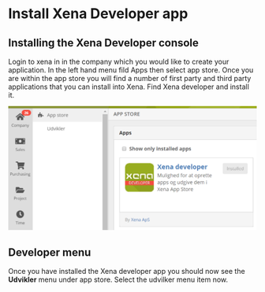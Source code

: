 # Install Xena Developer app

## Installing the Xena Developer console

Login to xena in in the company which you would like to create your application. In the left hand menu fild Apps then select app store. Once you are within the app store you will find a number of first party and third party applications that you can install into Xena. Find Xena developer and install it.

![Image of developer console app in appstore](../.gitbook/assets/appstore.PNG)

## Developer menu

Once you have installed the Xena developer app you should now see the **Udvikler** menu under app store. Select the udvilker menu item now.

